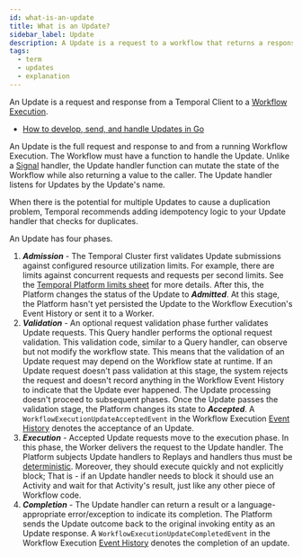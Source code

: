 ```yaml
---
id: what-is-an-update
title: What is an Update?
sidebar_label: Update
description: A Update is a request to a workflow that returns a response.
tags:
  - term
  - updates
  - explanation
---
```


An Update is a request and response from a Temporal Client to a [Workflow Execution](/concepts/what-is-a-workflow-execution).

- [How to develop, send, and handle Updates in Go](/go/updates)

An Update is the full request and response to and from a running Workflow Execution.
The Workflow must have a function to handle the Update.
Unlike a [Signal](/concepts/what-is-a-signal) handler, the Update handler function can mutate the state of the Workflow while also returning a value to the caller.
The Update handler listens for Updates by the Update's name.

When there is the potential for multiple Updates to cause a duplication problem, Temporal recommends adding idempotency logic to your Update handler that checks for duplicates.

An Update has four phases.

1. **_Admission_** - The Temporal Cluster first validates Update submissions against configured resource utilization limits.
   For example, there are limits against concurrent requests and requests per second limits.
   See the [Temporal Platform limits sheet](/kb/temporal-platform-limits-sheet) for more details.
   After this, the Platform changes the status of the Update to **_Admitted_**.
   At this stage, the Platform hasn't yet persisted the Update to the Workflow Execution's Event History or sent it to a Worker.
1. **_Validation_** - An optional request validation phase further validates Update requests.
   This Query handler performs the optional request validation.
   This validation code, similar to a Query handler, can observe but not modify the workflow state.
   This means that the validation of an Update request may depend on the Workflow state at runtime.
   If an Update request doesn't pass validation at this stage, the system rejects the request and doesn't record anything in the Workflow Event History to indicate that the Update ever happened.
   The Update processing doesn't proceed to subsequent phases.
   Once the Update passes the validation stage, the Platform changes its state to **_Accepted_**.
   A `WorkflowExecutionUpdateAcceptedEvent` in the Workflow Execution [Event History](#event-history) denotes the acceptance of an Update.
1. **_Execution_** - Accepted Update requests move to the execution phase.
   In this phase, the Worker delivers the request to the Update handler.
   The Platform subjects Update handlers to Replays and handlers thus must be [deterministic](/concepts/what-is-workflow-definition#deterministic-constraints).
   Moreover, they should execute quickly and not explicitly block; That is - if an Update handler needs to block it should use an Activity and wait for that Activity's result, just like any other piece of Workflow code.
1. **_Completion_** - The Update handler can return a result or a language-appropriate error/exception to indicate its completion.
   The Platform sends the Update outcome back to the original invoking entity as an Update response.
   A `WorkflowExecutionUpdateCompletedEvent` in the Workflow Execution [Event History](#event-history) denotes the completion of an update.

